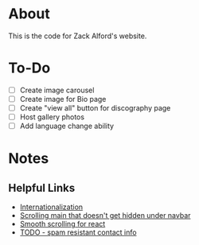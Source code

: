 # About

This is the code for Zack Alford's website.

# To-Do

- [ ] Create image carousel
- [ ] Create image for Bio page
- [ ] Create "view all" button for discography page
- [ ] Host gallery photos
- [ ] Add language change ability

# Notes

## Helpful Links

- [Internationalization](https://dev.to/adrai/how-to-properly-internationalize-a-react-application-using-i18next-3hdb)
- [Scrolling main that doesn't get hidden under navbar](https://discuss.codecademy.com/t/content-is-scrolling-over-header/291674/3)
- [Smooth scrolling for react](https://github.com/fisshy/react-scroll)
- [TODO - spam resistant contact info](https://dev.to/hkievet/react-protecting-an-email-address-3cp0)

